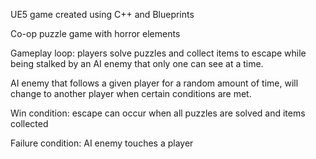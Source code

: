 UE5 game created using C++ and Blueprints

Co-op puzzle game with horror elements

Gameplay loop: players solve puzzles and collect items to escape while being stalked by an AI enemy that only one can see at a time. 

AI enemy that follows a given player for a random amount of time, will change to another player when certain conditions are met.

Win condition: escape can occur when all puzzles are solved and items collected

Failure condition: AI enemy touches a player
